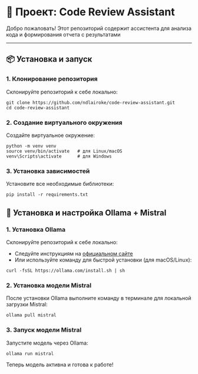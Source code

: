 # 🚀 Проект: Code Review Assistant

Добро пожаловать! Этот репозиторий содержит ассистента для анализа кода и формирования отчета с результатами

---

## 📦 Установка и запуск
### 1. Клонирование репозитория
Склонируйте репозиторий к себе локально:

```
git clone https://github.com/ndlairoke/code-review-assistant.git
cd code-review-assistant
```
### 2. Создание виртуального окружения
Создайте виртуальное окружение:

```
python -m venv venv
source venv/bin/activate   # для Linux/macOS
venv\Scripts\activate      # для Windows
```
### 3. Установка зависимостей 
Установите все необходимые библиотеки:
```
pip install -r requirements.txt
```

## 🤖 Установка и настройка Ollama + Mistral
### 1. Установка Ollama
Склонируйте репозиторий к себе локально:  

- Следуйте инструкциям на [официальном сайте](https://ollama.com)  
- Или используйте команду для быстрой установки (для macOS/Linux):
```
curl -fsSL https://ollama.com/install.sh | sh
```
### 2. Установка модели Mistral
После установки Ollama выполните команду в терминале для локальной загрузки Mistral:
```
ollama pull mistral
```
### 3. Запуск модели Mistral
Запустите модель через Ollama:
```
ollama run mistral
```
Теперь модель активна и готова к работе!
